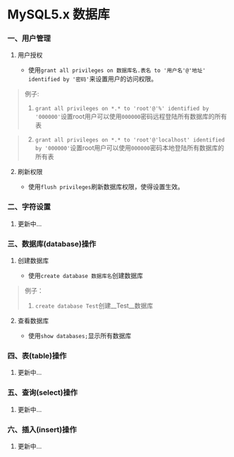 # MySQL5.x 数据库

### 一、用户管理

1. 用户授权

	* 使用`grant all privileges on 数据库名.表名 to '用户名'@'地址' identified by '密码'`来设置用户的访问权限。

>例子:
>1. `grant all privileges on *.* to 'root'@'%' identified by '000000'`设置root用户可以使用`000000`密码远程登陆所有数据库的所有表

>2. `grant all privileges on *.* to 'root'@'localhost' identified by '000000'`设置root用户可以使用`000000`密码本地登陆所有数据库的所有表

2. 刷新权限

	* 使用`flush privileges`刷新数据库权限，使得设置生效。

### 二、字符设置

1. 更新中...

### 三、数据库(database)操作

1. 创建数据库

	* 使用`create database 数据库名`创建数据库

>例子：
>1. `create database Test`创建__Test__数据库

2. 查看数据库

	* 使用`show databases;`显示所有数据库

### 四、表(table)操作

1. 更新中...

### 五、查询(select)操作

1. 更新中...

### 六、插入(insert)操作

1. 更新中...
